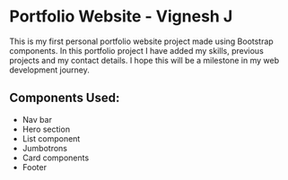 # Portfolio Website - Vignesh J

This is my first personal portfolio website project made using Bootstrap components. In this portfolio project I have added my skills, previous projects and my contact details. I hope this will be a milestone in my web development journey.

## Components Used:

- Nav bar
- Hero section
- List component
- Jumbotrons
- Card components
- Footer